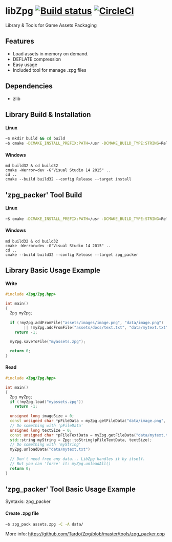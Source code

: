 # libZpg [![Build status](https://ci.appveyor.com/api/projects/status/tb9yl3u79j0t3v78?svg=true)](https://ci.appveyor.com/project/Tardo/zpg) [![CircleCI](https://circleci.com/gh/Tardo/Zpg.svg?style=svg)](https://circleci.com/gh/Tardo/Zpg)
Library & Tools for Game Assets Packaging

## Features
- Load assets in memory on demand.
- DEFLATE compression
- Easy usage
- Included tool for manage .zpg files

## Dependencies
- zlib

## Library Build & Installation
#### Linux
```sh
~$ mkdir build && cd build
~$ cmake -DCMAKE_INSTALL_PREFIX:PATH=/usr -DCMAKE_BUILD_TYPE:STRING=Release .. && make && sudo make install
```
#### Windows
```batch
md build32 & cd build32
cmake -Werror=dev -G"Visual Studio 14 2015" ..
cd ..
cmake --build build32 --config Release --target install
```

## 'zpg_packer' Tool Build
#### Linux
```sh
~$ cmake -DCMAKE_INSTALL_PREFIX:PATH=/usr -DCMAKE_BUILD_TYPE:STRING=Release . && make zpg_packer
```
#### Windows
```batch
md build32 & cd build32
cmake -Werror=dev -G"Visual Studio 14 2015" ..
cd ..
cmake --build build32 --config Release --target zpg_packer
```

## Library Basic Usage Example
#### Write
```cpp
#include <Zpg/Zpg.hpp>

int main()
{
  Zpg myZpg;
  
  if (!myZpg.addFromFile("assets/images/image.png", "data/image.png") 
        || !myZpg.addFromFile("assets/docs/text.txt", "data/mytext.txt"))
    return -1;
    
  myZpg.saveToFile("myassets.zpg");

  return 0;
}
```

#### Read
```cpp
#include <Zpg/Zpg.hpp>

int main()
{
  Zpg myZpg;
  if (!myZpg.load("myassets.zpg"))
    return -1;
    
  unsigned long imageSize = 0;
  const unsigned char *pFileData = myZpg.getFileData("data/image.png", &imageSize);
  // Do something with 'pFileData'
  unsigned long textSize = 0;
  const unsigned char *pFileTextData = myZpg.getFileData("data/mytext.txt", &textSize);
  std::string myString = Zpg::toString(pFileTextData, textSize);
  // Do something with 'myString'
  myZpg.unloadData("data/mytext.txt")
  
  // Don't need free any data... LibZpg handles it by itself.
  // But you can 'force' it: myZpg.unloadAll()
  return 0;
}
```

## 'zpg_packer' Tool Basic Usage Example
Syntaxis: zpg_packer <file> <options>
#### Create .zpg file
```sh
~$ zpg_pack assets.zpg -C -A data/

```
More info: https://github.com/Tardo/Zpg/blob/master/tools/zpg_packer.cpp